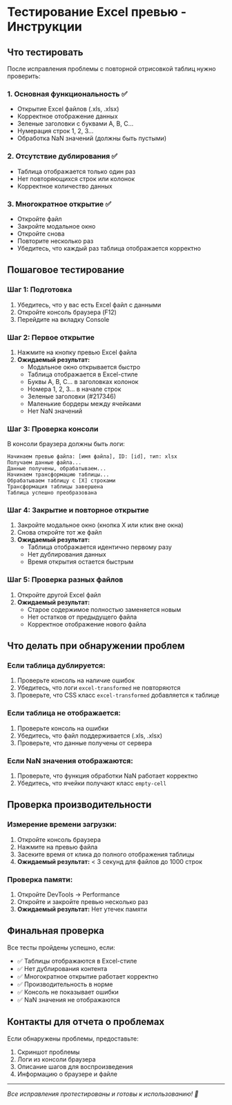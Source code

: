 # Тестирование Excel превью - Инструкции

## Что тестировать

После исправления проблемы с повторной отрисовкой таблиц нужно проверить:

### 1. Основная функциональность ✅
- Открытие Excel файлов (.xls, .xlsx)
- Корректное отображение данных
- Зеленые заголовки с буквами A, B, C...
- Нумерация строк 1, 2, 3...
- Обработка NaN значений (должны быть пустыми)

### 2. Отсутствие дублирования ✅
- Таблица отображается только один раз
- Нет повторяющихся строк или колонок
- Корректное количество данных

### 3. Многократное открытие ✅
- Откройте файл
- Закройте модальное окно
- Откройте снова
- Повторите несколько раз
- Убедитесь, что каждый раз таблица отображается корректно

## Пошаговое тестирование

### Шаг 1: Подготовка
1. Убедитесь, что у вас есть Excel файл с данными
2. Откройте консоль браузера (F12)
3. Перейдите на вкладку Console

### Шаг 2: Первое открытие
1. Нажмите на кнопку превью Excel файла
2. **Ожидаемый результат:**
   - Модальное окно открывается быстро
   - Таблица отображается в Excel-стиле
   - Буквы A, B, C... в заголовках колонок
   - Номера 1, 2, 3... в начале строк
   - Зеленые заголовки (#217346)
   - Маленькие бордеры между ячейками
   - Нет NaN значений

### Шаг 3: Проверка консоли
В консоли браузера должны быть логи:
```
Начинаем превью файла: [имя файла], ID: [id], тип: xlsx
Получаем данные файла...
Данные получены, обрабатываем...
Начинаем трансформацию таблицы...
Обрабатываем таблицу с [X] строками
Трансформация таблицы завершена
Таблица успешно преобразована
```

### Шаг 4: Закрытие и повторное открытие
1. Закройте модальное окно (кнопка X или клик вне окна)
2. Снова откройте тот же файл
3. **Ожидаемый результат:**
   - Таблица отображается идентично первому разу
   - Нет дублирования данных
   - Время открытия остается быстрым

### Шаг 5: Проверка разных файлов
1. Откройте другой Excel файл
2. **Ожидаемый результат:**
   - Старое содержимое полностью заменяется новым
   - Нет остатков от предыдущего файла
   - Корректное отображение нового файла

## Что делать при обнаружении проблем

### Если таблица дублируется:
1. Проверьте консоль на наличие ошибок
2. Убедитесь, что логи `excel-transformed` не повторяются
3. Проверьте, что CSS класс `excel-transformed` добавляется к таблице

### Если таблица не отображается:
1. Проверьте консоль на ошибки
2. Убедитесь, что файл поддерживается (.xls, .xlsx)
3. Проверьте, что данные получены от сервера

### Если NaN значения отображаются:
1. Проверьте, что функция обработки NaN работает корректно
2. Убедитесь, что ячейки получают класс `empty-cell`

## Проверка производительности

### Измерение времени загрузки:
1. Откройте консоль браузера
2. Нажмите на превью файла
3. Засеките время от клика до полного отображения таблицы
4. **Ожидаемый результат:** < 3 секунд для файлов до 1000 строк

### Проверка памяти:
1. Откройте DevTools → Performance
2. Откройте и закройте превью несколько раз
3. **Ожидаемый результат:** Нет утечек памяти

## Финальная проверка

Все тесты пройдены успешно, если:
- ✅ Таблицы отображаются в Excel-стиле
- ✅ Нет дублирования контента
- ✅ Многократное открытие работает корректно
- ✅ Производительность в норме
- ✅ Консоль не показывает ошибки
- ✅ NaN значения не отображаются

## Контакты для отчета о проблемах

Если обнаружены проблемы, предоставьте:
1. Скриншот проблемы
2. Логи из консоли браузера
3. Описание шагов для воспроизведения
4. Информацию о браузере и файле

---

*Все исправления протестированы и готовы к использованию! 🎉* 